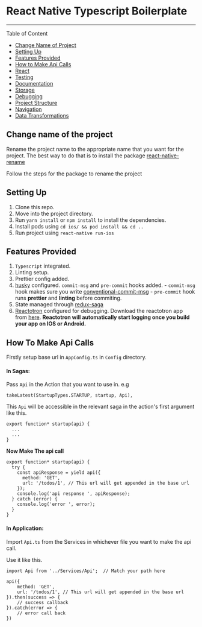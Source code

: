 # React Native Typescript Boilerplate

---

Table of Content

- [Change Name of Project](#change-name-of-project)
- [Setting Up](#setting-up)
- [Features Provided](#features-provided)
- [How to Make Api Calls](#how-to-make-api-calls)
- [React](#react)
- [Testing](#testing)
- [Documentation](#documentation)
- [Storage](#storage)
- [Debugging](#debugging)
- [Project Structure](#project-structure)
- [Navigation](#navigation)
- [Data Transformations](#data-transformations)

## Change name of the project

Rename the project name to the appropriate name that you want for the project. The best way to do that is to install the package [react-native-rename](https://github.com/junedomingo/react-native-rename)

Follow the steps for the package to rename the project

## Setting Up

1. Clone this repo.
2. Move into the project directory.
3. Run `yarn install` or `npm install` to install the dependencies.
4. Install pods using `cd ios/ && pod install && cd ..`
5. Run project using `react-native run-ios`

## Features Provided

1. `Typescript` integrated.
2. Linting setup.
3. Prettier config added.
4. [husky](https://github.com/typicode/husky) configured. `commit-msg` and `pre-commit` hooks added. - `commit-msg` hook makes sure you write [conventional-commit-msg](https://github.com/conventional-changelog/commitlint/tree/master/%40commitlint/config-conventional) - `pre-commit` hook runs **prettier** and **linting** before commiting.
5. State managed through [redux-saga](https://github.com/redux-saga/redux-saga)
6. [Reactotron](https://github.com/infinitered/reactotron) configured for debugging. Download the reactotron app from [here](https://github.com/infinitered/reactotron/releases).
   **Reactotron will automatically start logging once you build your app on IOS or Android.**

## How To Make Api Calls

Firstly setup base url in `AppConfig.ts` in `Config` directory.

#### In Sagas:

Pass `Api` in the Action that you want to use in.
e.g

```
takeLatest(StartupTypes.STARTUP, startup, Api),
```

This `Api` will be accessible in the relevant saga in the action's first argument like this.

```
export function* startup(api) {
  ...
  ...
}
```

**Now Make The api call**

```
export function* startup(api) {
  try {
    const apiResponse = yield api({
      method: 'GET',
      url: '/todos/1', // This url will get appended in the base url
    });
    console.log('api response ', apiResponse);
  } catch (error) {
    console.log('error ', error);
  }
}
```

#### In Application:

Import `Api.ts` from the Services in whichever file you want to make the api call.

Use it like this.

```
import Api from '../Services/Api';  // Match your path here

api({
    method: 'GET',
    url: '/todos/1', // This url will get appended in the base url
}).then(success => {
    // success callback
}).catch(error => {
    // error call back
})
```
